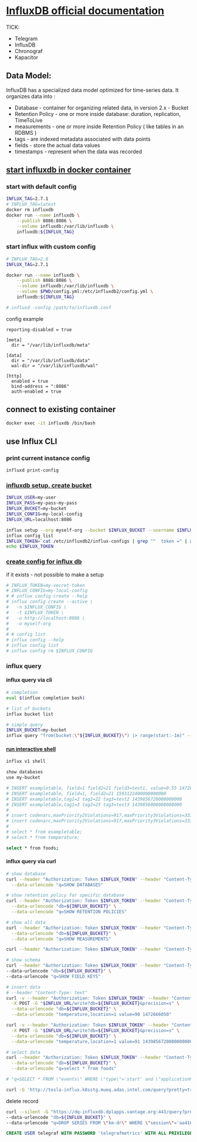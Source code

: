 # [InfluxDB official documentation](https://docs.influxdata.com/influxdb/v2.7/query_language/schema_exploration/)
  TICK:  
* Telegram
*  InfluxDB
*   Chronograf
*    Kapacitor

## Data Model: 
InfluxDB has a specialized data model optimized for time-series data. 
It organizes data into :
* Database - container for organizing related data, in version 2.x - Bucket
* Retention Policy - one or more inside database: duration, replication, TimeToLive
* measurements - one or more inside Retention Policy ( like tables in an RDBMS )
* tags - are indexed metadata associated with data points
* fields - store the actual data values
* timestamps - represent when the data was recorded

##  [start influxdb in docker container ](https://hub.docker.com/_/influxdb/)
### start with default config 
```sh
INFLUX_TAG=2.7.1
# INFLUX_TAG=latest
docker rm influxdb
docker run --name influxdb \
    --publish 8086:8086 \
    --volume influxdb:/var/lib/influxdb \
    influxdb:${INFLUX_TAG}
```

### start influx with custom config
```sh
# INFLUX_TAG=2.0
INFLUX_TAG=2.7.1

docker run --name influxdb \
    --publish 8086:8086 \
    --volume influxdb:/var/lib/influxdb \
    --volume $PWD/config.yml:/etc/influxdb2/config.yml \
    influxdb:${INFLUX_TAG}

# influxd -config /path/to/influxdb.conf
```
config example
```properties
reporting-disabled = true

[meta]
  dir = "/var/lib/influxdb/meta"

[data]
  dir = "/var/lib/influxdb/data"
  wal-dir = "/var/lib/influxdb/wal"

[http]
  enabled = true
  bind-address = ":8086"
  auth-enabled = true
```


## connect to existing container 
```sh
docker exec -it influxdb /bin/bash
```

## use Influx CLI
### print current instance config
```sh
influxd print-config
```

### [influxdb setup, create bucket](https://docs.influxdata.com/influxdb/v2.7/reference/cli/influx/setup/)
```sh
INFLUX_USER=my-user
INFLUX_PASS=my-pass-my-pass
INFLUX_BUCKET=my-bucket
INFLUX_CONFIG=my-local-config
INFLUX_URL=localhost:8086

influx setup --org myself-org --bucket $INFLUX_BUCKET --username $INFLUX_USER --password $INFLUX_PASS --force  
influx config list 
INFLUX_TOKEN=`cat /etc/influxdb2/influx-configs | grep "^  token =" | awk '{print $3}' | awk -F '"' '{print $2}'`
echo $INFLUX_TOKEN
```


### [create config for influx db](https://docs.influxdata.com/influxdb/v2.6/get-started/setup)
if it exists - not possible to make a setup 
```sh
# INFLUX_TOKEN=my-secret-token
# INFLUX_CONFIG=my-local-config
# # influx config create --help
# influx config create --active \
#   -n $INFLUX_CONFIG \
#   -t $INFLUX_TOKEN \
#   -u http://localhost:8086 \
#   -o myself-org
# 
# # config list
# influx config --help
# influx config list 
# influx config rm $INFLUX_CONFIG
```

### influx query
#### influx query via cli
```sh
# completion
eval $(influx completion bash)

# list of buckets
influx bucket list

# simple query
INFLUX_BUCKET=my-bucket
influx query "from(bucket:\"${INFLUX_BUCKET}\") |> range(start:-1m)" --raw
```

#### [run interactive shell ](https://help.influxcloud.net/getting_started_cli/)
```sh
influx v1 shell
```
```sh
show databases
use my-bucket
```
```sh
# INSERT exampletable, field=1 field2=21 field3=test1, value=0.55 1472666050
# INSERT exampletable, field=1, field2=21 1593122400000000000
# INSERT exampletable,tag1=2 tag2=22 tag3=test2 1439856720000000000
# INSERT exampletable,tag1=3 tag2=23 tag3=test3 1439856000000000000
# 
# insert codenarc,maxPriority2Violations=917,maxPriority3Violations=3336 value=0.10 1593122400000000000
# insert codenarc,maxPriority2Violations=917,maxPriority3Violations=3336 value=0.10 1472666050
# 
# select * from exampletable;
# select * from temperature;

select * from foods;
```

#### influx query via curl
```sh
# show database 
curl --header "Authorization: Token $INFLUX_TOKEN" --header "Content-Type: application/x-www-form-urlencoded" -G "$INFLUX_URL/query?pretty=true" \
  --data-urlencode "q=SHOW DATABASES"

# show retention policy for specific database
curl --header "Authorization: Token $INFLUX_TOKEN" --header "Content-Type: application/x-www-form-urlencoded" -G "$INFLUX_URL/query?pretty=true" \
  --data-urlencode "db=${INFLUX_BUCKET}" \
  --data-urlencode "q=SHOW RETENTION POLICIES"

# show all data 
curl --header "Authorization: Token $INFLUX_TOKEN" --header "Content-Type: application/x-www-form-urlencoded" -G "$INFLUX_URL/query?pretty=true" \
  --data-urlencode "db=${INFLUX_BUCKET}" \
  --data-urlencode "q=SHOW MEASUREMENTS"

curl --header "Authorization: Token $INFLUX_TOKEN" --header "Content-Type: application/x-www-form-urlencoded" -G "$INFLUX_URL/query?pretty=true"

# show schema
curl --header "Authorization: Token $INFLUX_TOKEN" --header "Content-Type: application/x-www-form-urlencoded" -G "$INFLUX_URL/query?pretty=true" \
--data-urlencode "db=${INFLUX_BUCKET}" \
--data-urlencode "q=SHOW FIELD KEYS"
```

```sh
# insert data 
# --header "Content-Type: text"
curl -v --header "Authorization: Token $INFLUX_TOKEN" --header "Content-Type: application/x-www-form-urlencoded"  \
  -X POST -G "$INFLUX_URL/write?db=${INFLUX_BUCKET}&precision=s" \
  --data-urlencode "db=${INFLUX_BUCKET}" \
  --data-urlencode "temperature,location=1 value=90 1472666050"

curl -v --header "Authorization: Token $INFLUX_TOKEN" --header "Content-Type: application/x-www-form-urlencoded"  \
  -X POST -G "$INFLUX_URL/write?db=${INFLUX_BUCKET}&precision=s" \
  --data-urlencode "db=${INFLUX_BUCKET}" \
  --data-urlencode "temperature,location=1 value=91 1439856720000000000"
```
```sh
# select data 
curl --header "Authorization: Token $INFLUX_TOKEN" --header "Content-Type: application/x-www-form-urlencoded" -G "$INFLUX_URL/query?pretty=true" \
  --data-urlencode "db=${INFLUX_BUCKET}" \
  --data-urlencode "q=select * from foods"

# "q=SELECT * FROM \"events\" WHERE \"type\"='start' and \"applicationName\"='SessionIngestJob$' limit 10"  

curl -G 'http://tesla-influx.k8sstg.mueq.adas.intel.com/query?pretty=true' --data-urlencode "db=metrics" --data-urlencode "q=SELECT jobId FROM \"events\" limit 10"
```
delete record
```sh
curl --silent -G "https://dq-influxdb.dplapps.vantage.org:443/query?pretty=true" \
--data-urlencode "db=${INFLUX_BUCKET}" \
--data-urlencode "q=DROP SERIES FROM \"km-dr\" WHERE \"session\"='aa416-7dcc-4537-8045-83afa2' and \"vin\"='V77777'"

```

```sql
CREATE USER telegraf WITH PASSWORD 'telegrafmetrics' WITH ALL PRIVILEGES
```

